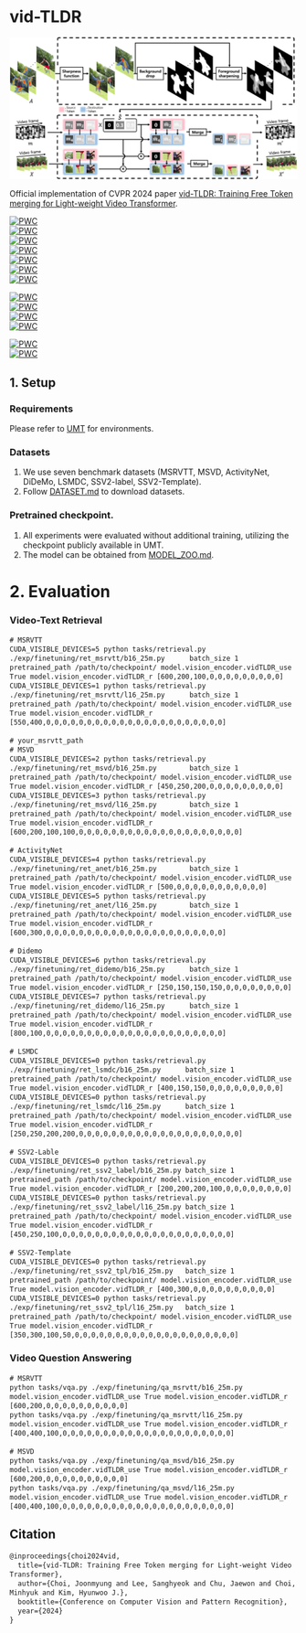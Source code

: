 # vid-TLDR
![vid-TLDR Figure](img/framework.jpg)

Official implementation of CVPR 2024 paper [vid-TLDR: Training Free Token merging for Light-weight Video Transformer](https://arxiv.org/abs/2403.13347).

[![PWC](https://img.shields.io/endpoint.svg?url=https://paperswithcode.com/badge/vid-tldr-training-free-token-merging-for/video-retrieval-on-msr-vtt)](https://paperswithcode.com/sota/video-retrieval-on-msr-vtt?p=vid-tldr-training-free-token-merging-for)  
[![PWC](https://img.shields.io/endpoint.svg?url=https://paperswithcode.com/badge/vid-tldr-training-free-token-merging-for/video-retrieval-on-msvd)](https://paperswithcode.com/sota/video-retrieval-on-msvd?p=vid-tldr-training-free-token-merging-for)  
[![PWC](https://img.shields.io/endpoint.svg?url=https://paperswithcode.com/badge/vid-tldr-training-free-token-merging-for/video-retrieval-on-activitynet)](https://paperswithcode.com/sota/video-retrieval-on-activitynet?p=vid-tldr-training-free-token-merging-for)  
[![PWC](https://img.shields.io/endpoint.svg?url=https://paperswithcode.com/badge/vid-tldr-training-free-token-merging-for/video-retrieval-on-didemo)](https://paperswithcode.com/sota/video-retrieval-on-didemo?p=vid-tldr-training-free-token-merging-for)  
[![PWC](https://img.shields.io/endpoint.svg?url=https://paperswithcode.com/badge/vid-tldr-training-free-token-merging-for/video-retrieval-on-lsmdc)](https://paperswithcode.com/sota/video-retrieval-on-lsmdc?p=vid-tldr-training-free-token-merging-for)  
[![PWC](https://img.shields.io/endpoint.svg?url=https://paperswithcode.com/badge/vid-tldr-training-free-token-merging-for/video-retrieval-on-ssv2-label-retrieval)](https://paperswithcode.com/sota/video-retrieval-on-ssv2-label-retrieval?p=vid-tldr-training-free-token-merging-for)  
[![PWC](https://img.shields.io/endpoint.svg?url=https://paperswithcode.com/badge/vid-tldr-training-free-token-merging-for/video-retrieval-on-ssv2-template-retrieval)](https://paperswithcode.com/sota/video-retrieval-on-ssv2-template-retrieval?p=vid-tldr-training-free-token-merging-for)  

[![PWC](https://img.shields.io/endpoint.svg?url=https://paperswithcode.com/badge/vid-tldr-training-free-token-merging-for/zero-shot-video-retrieval-on-activitynet)](https://paperswithcode.com/sota/zero-shot-video-retrieval-on-activitynet?p=vid-tldr-training-free-token-merging-for)  
[![PWC](https://img.shields.io/endpoint.svg?url=https://paperswithcode.com/badge/vid-tldr-training-free-token-merging-for/zero-shot-video-retrieval-on-didemo)](https://paperswithcode.com/sota/zero-shot-video-retrieval-on-didemo?p=vid-tldr-training-free-token-merging-for)  
[![PWC](https://img.shields.io/endpoint.svg?url=https://paperswithcode.com/badge/vid-tldr-training-free-token-merging-for/zero-shot-video-retrieval-on-msvd)](https://paperswithcode.com/sota/zero-shot-video-retrieval-on-msvd?p=vid-tldr-training-free-token-merging-for)  
[![PWC](https://img.shields.io/endpoint.svg?url=https://paperswithcode.com/badge/vid-tldr-training-free-token-merging-for/zero-shot-video-retrieval-on-msr-vtt)](https://paperswithcode.com/sota/zero-shot-video-retrieval-on-msr-vtt?p=vid-tldr-training-free-token-merging-for)  

[![PWC](https://img.shields.io/endpoint.svg?url=https://paperswithcode.com/badge/vid-tldr-training-free-token-merging-for/visual-question-answering-on-msrvtt-qa-1)](https://paperswithcode.com/sota/visual-question-answering-on-msrvtt-qa-1?p=vid-tldr-training-free-token-merging-for)  
[![PWC](https://img.shields.io/endpoint.svg?url=https://paperswithcode.com/badge/vid-tldr-training-free-token-merging-for/visual-question-answering-on-msvd-qa-1)](https://paperswithcode.com/sota/visual-question-answering-on-msvd-qa-1?p=vid-tldr-training-free-token-merging-for)  

## 1. Setup 
### Requirements
Please refer to [UMT](https://github.com/OpenGVLab/unmasked_teacher) for environments.

### Datasets 
 1. We use seven benchmark datasets (MSRVTT, MSVD, ActivityNet, DiDeMo, LSMDC, SSV2-label, SSV2-Template). 
 2. Follow [DATASET.md](https://github.com/OpenGVLab/unmasked_teacher/blob/main/multi_modality/DATASET.md) to download datasets.

### Pretrained checkpoint.
1. All experiments were evaluated without additional training, utilizing the checkpoint publicly available in UMT. 
2. The model can be obtained from [MODEL_ZOO.md](https://github.com/OpenGVLab/unmasked_teacher/blob/main/multi_modality/MODEL_ZOO.md).

# 2. Evaluation
### Video-Text Retrieval
```
# MSRVTT
CUDA_VISIBLE_DEVICES=5 python tasks/retrieval.py ./exp/finetuning/ret_msrvtt/b16_25m.py      batch_size 1 pretrained_path /path/to/checkpoint/ model.vision_encoder.vidTLDR_use True model.vision_encoder.vidTLDR_r [600,200,100,0,0,0,0,0,0,0,0,0]
CUDA_VISIBLE_DEVICES=1 python tasks/retrieval.py ./exp/finetuning/ret_msrvtt/l16_25m.py      batch_size 1 pretrained_path /path/to/checkpoint/ model.vision_encoder.vidTLDR_use True model.vision_encoder.vidTLDR_r [550,400,0,0,0,0,0,0,0,0,0,0,0,0,0,0,0,0,0,0,0,0,0,0] 

# your_msrvtt_path
# MSVD                      
CUDA_VISIBLE_DEVICES=2 python tasks/retrieval.py ./exp/finetuning/ret_msvd/b16_25m.py        batch_size 1 pretrained_path /path/to/checkpoint/ model.vision_encoder.vidTLDR_use True model.vision_encoder.vidTLDR_r [450,250,200,0,0,0,0,0,0,0,0,0]                     
CUDA_VISIBLE_DEVICES=3 python tasks/retrieval.py ./exp/finetuning/ret_msvd/l16_25m.py        batch_size 1 pretrained_path /path/to/checkpoint/ model.vision_encoder.vidTLDR_use True model.vision_encoder.vidTLDR_r [600,200,100,100,0,0,0,0,0,0,0,0,0,0,0,0,0,0,0,0,0,0,0,0] 

# ActivityNet
CUDA_VISIBLE_DEVICES=4 python tasks/retrieval.py ./exp/finetuning/ret_anet/b16_25m.py        batch_size 1 pretrained_path /path/to/checkpoint/ model.vision_encoder.vidTLDR_use True model.vision_encoder.vidTLDR_r [500,0,0,0,0,0,0,0,0,0,0,0]                           
CUDA_VISIBLE_DEVICES=5 python tasks/retrieval.py ./exp/finetuning/ret_anet/l16_25m.py        batch_size 1 pretrained_path /path/to/checkpoint/ model.vision_encoder.vidTLDR_use True model.vision_encoder.vidTLDR_r [600,300,0,0,0,0,0,0,0,0,0,0,0,0,0,0,0,0,0,0,0,0,0,0] 

# Didemo
CUDA_VISIBLE_DEVICES=6 python tasks/retrieval.py ./exp/finetuning/ret_didemo/b16_25m.py      batch_size 1 pretrained_path /path/to/checkpoint/ model.vision_encoder.vidTLDR_use True model.vision_encoder.vidTLDR_r [250,150,150,150,0,0,0,0,0,0,0,0]                     
CUDA_VISIBLE_DEVICES=7 python tasks/retrieval.py ./exp/finetuning/ret_didemo/l16_25m.py      batch_size 1 pretrained_path /path/to/checkpoint/ model.vision_encoder.vidTLDR_use True model.vision_encoder.vidTLDR_r [800,100,0,0,0,0,0,0,0,0,0,0,0,0,0,0,0,0,0,0,0,0,0,0]   

# LSMDC
CUDA_VISIBLE_DEVICES=0 python tasks/retrieval.py  ./exp/finetuning/ret_lsmdc/b16_25m.py      batch_size 1 pretrained_path /path/to/checkpoint/ model.vision_encoder.vidTLDR_use True model.vision_encoder.vidTLDR_r [400,150,150,0,0,0,0,0,0,0,0,0]                          
CUDA_VISIBLE_DEVICES=0 python tasks/retrieval.py  ./exp/finetuning/ret_lsmdc/l16_25m.py      batch_size 1 pretrained_path /path/to/checkpoint/ model.vision_encoder.vidTLDR_use True model.vision_encoder.vidTLDR_r [250,250,200,200,0,0,0,0,0,0,0,0,0,0,0,0,0,0,0,0,0,0,0,0]

# SSV2-Lable
CUDA_VISIBLE_DEVICES=0 python tasks/retrieval.py  ./exp/finetuning/ret_ssv2_label/b16_25m.py batch_size 1 pretrained_path /path/to/checkpoint/ model.vision_encoder.vidTLDR_use True model.vision_encoder.vidTLDR_r [200,200,200,100,0,0,0,0,0,0,0,0]                          
CUDA_VISIBLE_DEVICES=0 python tasks/retrieval.py  ./exp/finetuning/ret_ssv2_label/l16_25m.py batch_size 1 pretrained_path /path/to/checkpoint/ model.vision_encoder.vidTLDR_use True model.vision_encoder.vidTLDR_r [450,250,100,0,0,0,0,0,0,0,0,0,0,0,0,0,0,0,0,0,0,0,0,0]

# SSV2-Template
CUDA_VISIBLE_DEVICES=0 python tasks/retrieval.py  ./exp/finetuning/ret_ssv2_tpl/b16_25m.py   batch_size 1 pretrained_path /path/to/checkpoint/ model.vision_encoder.vidTLDR_use True model.vision_encoder.vidTLDR_r [400,300,0,0,0,0,0,0,0,0,0,0]                          
CUDA_VISIBLE_DEVICES=0 python tasks/retrieval.py  ./exp/finetuning/ret_ssv2_tpl/l16_25m.py   batch_size 1 pretrained_path /path/to/checkpoint/ model.vision_encoder.vidTLDR_use True model.vision_encoder.vidTLDR_r [350,300,100,50,0,0,0,0,0,0,0,0,0,0,0,0,0,0,0,0,0,0,0,0]  
```

### Video Question Answering
```
# MSRVTT
python tasks/vqa.py ./exp/finetuning/qa_msrvtt/b16_25m.py model.vision_encoder.vidTLDR_use True model.vision_encoder.vidTLDR_r [600,200,0,0,0,0,0,0,0,0,0,0]                          
python tasks/vqa.py ./exp/finetuning/qa_msrvtt/l16_25m.py model.vision_encoder.vidTLDR_use True model.vision_encoder.vidTLDR_r [400,400,100,0,0,0,0,0,0,0,0,0,0,0,0,0,0,0,0,0,0,0,0,0]

# MSVD
python tasks/vqa.py ./exp/finetuning/qa_msvd/b16_25m.py   model.vision_encoder.vidTLDR_use True model.vision_encoder.vidTLDR_r [600,200,0,0,0,0,0,0,0,0,0,0]                          
python tasks/vqa.py ./exp/finetuning/qa_msvd/l16_25m.py   model.vision_encoder.vidTLDR_use True model.vision_encoder.vidTLDR_r [400,400,100,0,0,0,0,0,0,0,0,0,0,0,0,0,0,0,0,0,0,0,0,0]
```

## Citation
```
@inproceedings{choi2024vid,
  title={vid-TLDR: Training Free Token merging for Light-weight Video Transformer},
  author={Choi, Joonmyung and Lee, Sanghyeok and Chu, Jaewon and Choi, Minhyuk and Kim, Hyunwoo J.},
  booktitle={Conference on Computer Vision and Pattern Recognition},
  year={2024}
}
```

